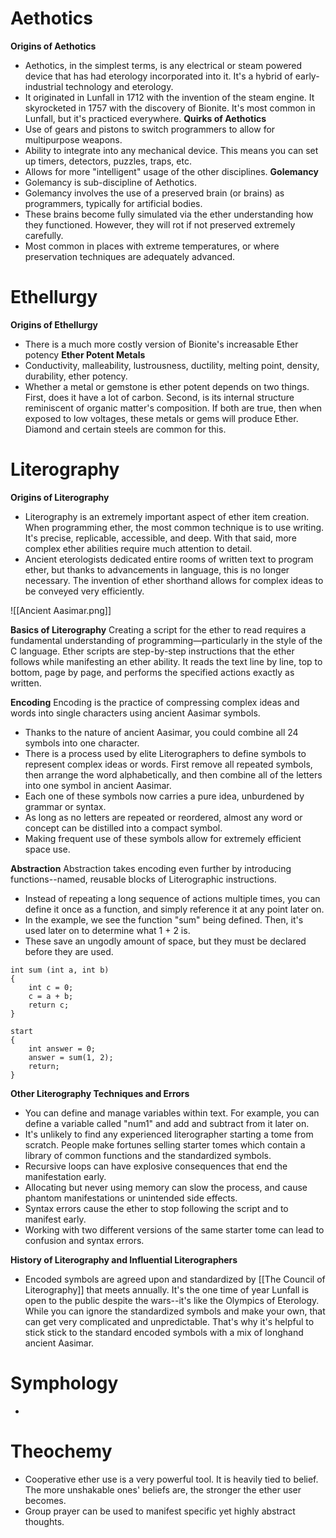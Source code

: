 # Aethotics
**Origins of Aethotics**
- Aethotics, in the simplest terms, is any electrical or steam powered device that has had eterology incorporated into it. It's a hybrid of early-industrial technology and eterology. 
- It originated in Lunfall in 1712 with the invention of the steam engine. It skyrocketed in 1757 with the discovery of Bionite. It's most common in Lunfall, but it's practiced everywhere.
**Quirks of Aethotics**
- Use of gears and pistons to switch programmers to allow for multipurpose weapons.
- Ability to integrate into any mechanical device. This means you can set up timers, detectors, puzzles, traps, etc.
- Allows for more "intelligent" usage of the other disciplines. 
**Golemancy**
- Golemancy is sub-discipline of Aethotics. 
- Golemancy involves the use of a preserved brain (or brains) as programmers, typically for artificial bodies. 
- These brains become fully simulated via the ether understanding how they functioned. However, they will rot if not preserved extremely carefully. 
- Most common in places with extreme temperatures, or where preservation techniques are adequately advanced. 

# Ethellurgy
**Origins of Ethellurgy**
- There is a much more costly version of Bionite's increasable Ether potency
**Ether Potent Metals**
- Conductivity, malleability, lustrousness, ductility, melting point, density, durability, ether potency.
- Whether a metal or gemstone is ether potent depends on two things. First, does it have a lot of carbon. Second, is its internal structure reminiscent of organic matter's composition. If both are true, then when exposed to low voltages, these metals or gems will produce Ether. Diamond and certain steels are common for this.

# Literography
**Origins of Literography**
- Literography is an extremely important aspect of ether item creation. When programming ether, the most common technique is to use writing. It's precise, replicable, accessible, and deep. With that said, more complex ether abilities require much attention to detail.
- Ancient eterologists dedicated entire rooms of written text to program ether, but thanks to advancements in language, this is no longer necessary. The invention of ether shorthand allows for complex ideas to be conveyed very efficiently.

![[Ancient Aasimar.png]]

**Basics of Literography**
Creating a script for the ether to read requires a fundamental understanding of programming—particularly in the style of the C language. Ether scripts are step-by-step instructions that the ether follows while manifesting an ether ability. It reads the text line by line, top to bottom, page by page, and performs the specified actions exactly as written.

**Encoding**
Encoding is the practice of compressing complex ideas and words into single characters using ancient Aasimar symbols. 
- Thanks to the nature of ancient Aasimar, you could combine all 24 symbols into one character.
- There is a process used by elite Literographers to define symbols to represent complex ideas or words. First remove all repeated symbols, then arrange the word alphabetically, and then combine all of the letters into one symbol in ancient Aasimar. 
- Each one of these symbols now carries a pure idea, unburdened by grammar or syntax.
- As long as no letters are repeated or reordered, almost any word or concept can be distilled into a compact symbol.
- Making frequent use of these symbols allow for extremely efficient space use.

**Abstraction**
Abstraction takes encoding even further by introducing functions--named, reusable blocks of Literographic instructions. 
- Instead of repeating a long sequence of actions multiple times, you can define it once as a function, and simply reference it at any point later on.
- In the example, we see the function "sum" being defined. Then, it's used later on to determine what 1 + 2 is.
- These save an ungodly amount of space, but they must be declared before they are used.
```example
int sum (int a, int b)
{
	int c = 0;
	c = a + b;
	return c;
}

start
{
	int answer = 0;
	answer = sum(1, 2);
	return;
}
```

**Other Literography Techniques and Errors**
- You can define and manage variables within text. For example, you can define a variable called "num1" and add and subtract from it later on. 
- It's unlikely to find any experienced literographer starting a tome from scratch. People make fortunes selling starter tomes which contain a library of common functions and the standardized symbols.
- Recursive loops can have explosive consequences that end the manifestation early. 
- Allocating but never using memory can slow the process, and cause phantom manifestations or unintended side effects.
- Syntax errors cause the ether to stop following the script and to manifest early.
- Working with two different versions of the same starter tome can lead to confusion and syntax errors.

**History of Literography and Influential Literographers**
- Encoded symbols are agreed upon and standardized by [[The Council of Literography]] that meets annually. It's the one time of year Lunfall is open to the public despite the wars--it's like the Olympics of Eterology. While you can ignore the standardized symbols and make your own, that can get very complicated and unpredictable. That's why it's helpful to stick stick to the standard encoded symbols with a mix of longhand ancient Aasimar. 

# Symphology
- 
# Theochemy
- Cooperative ether use is a very powerful tool. It is heavily tied to belief. The more unshakable ones' beliefs are, the stronger the ether user becomes.
- Group prayer can be used to manifest specific yet highly abstract thoughts.